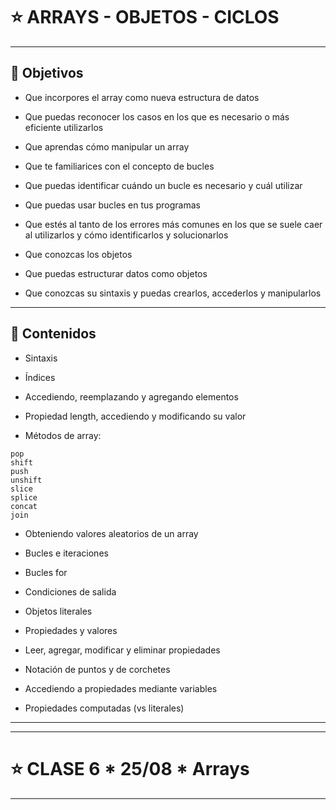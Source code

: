 # :star: ARRAYS - OBJETOS - CICLOS

---

## 🏁 Objetivos

- Que incorpores el array como nueva estructura de datos

- Que puedas reconocer los casos en los que es necesario o más eficiente utilizarlos

- Que aprendas cómo manipular un array

- Que te familiarices con el concepto de bucles

- Que puedas identificar cuándo un bucle es necesario y cuál utilizar

- Que puedas usar bucles en tus programas

- Que estés al tanto de los errores más comunes en los que se suele caer al utilizarlos y cómo identificarlos y solucionarlos

- Que conozcas los objetos

- Que puedas estructurar datos como objetos

- Que conozcas su sintaxis y puedas crearlos, accederlos y manipularlos

---

## 📝 Contenidos

- Sintaxis

- Índices

- Accediendo, reemplazando y agregando elementos

- Propiedad length, accediendo y modificando su valor

- Métodos de array:
```
pop
shift
push
unshift
slice
splice
concat
join
```

- Obteniendo valores aleatorios de un array

- Bucles e iteraciones

- Bucles for

- Condiciones de salida

- Objetos literales

- Propiedades y valores

- Leer, agregar, modificar y eliminar propiedades

- Notación de puntos y de corchetes

- Accediendo a propiedades mediante variables

- Propiedades computadas (vs literales)


---
---


# :star: CLASE 6 * 25/08 * Arrays

---
